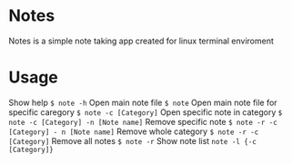 # Notes
Notes is a simple note taking app created for linux terminal enviroment
# Usage
Show help
`$ note -h`
Open main note file
`$ note`
Open main note file for specific caregory
`$ note -c [Category]`
Open specific note in category
`$ note -c [Category] -n [Note name]`
Remove specific note
`$ note -r -c [Category] - n [Note name]`
Remove whole category
`$ note -r -c [Category]`
Remove all notes
`$ note -r`
Show note list
`note -l {-c [Category]}`
